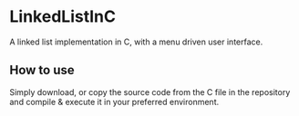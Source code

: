# LinkedListInC
A linked list implementation in C, with a menu driven user interface.

## How to use
Simply download, or copy the source code from the C file in the repository and compile & execute it in your preferred environment.
